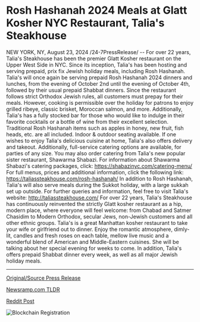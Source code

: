 # Rosh Hashanah 2024 Meals at Glatt Kosher NYC Restaurant, Talia's Steakhouse

NEW YORK, NY, August 23, 2024 /24-7PressRelease/ -- For over 22 years, Talia's Steakhouse has been the premier Glatt Kosher restaurant on the Upper West Side in NYC. Since its inception, Talia's has been hosting and serving prepaid, prix fix Jewish holiday meals, including Rosh Hashanah.  Talia's will once again be serving prepaid Rosh Hashanah 2024 dinners and lunches, from the evening of October 2nd until the evening of October 4th, followed by their usual prepaid Shabbat dinners.   Since the restaurant follows strict Orthodox Jewish rules, all customers must prepay for their meals. However, cooking is permissible over the holiday for patrons to enjoy grilled ribeye, classic brisket, Moroccan salmon, and more. Additionally, Talia's has a fully stocked bar for those who would like to indulge in their favorite cocktails or a bottle of wine from their excellent selection.   Traditional Rosh Hashanah items such as apples in honey, new fruit, fish heads, etc. are all included. Indoor & outdoor seating available.  If one wishes to enjoy Talia's delicious cuisine at home, Talia's also offers delivery and takeout. Additionally, full-service catering options are available, for parties of any size. You may also order catering from Talia's new popular sister restaurant, Shawarma Shabazi. For information about Shawarma Shabazi's catering packages, click: https://shabazinyc.com/catering-menu/  For full menus, prices and additional information, click the following link: https://taliassteakhouse.com/rosh-hashanah/  In addition to Rosh Hashanah, Talia's will also serve meals during the Sukkot holiday, with a large sukkah set up outside.  For further queries and information, feel free to visit Talia's website: http://taliassteakhouse.com/  For over 22 years, Talia's Steakhouse has continuously reinvented the strictly Glatt kosher restaurant as a hip, modern place, where everyone will feel welcome: from Chabad and Satmer Chasidim to Modern Orthodox, secular Jews, non-Jewish customers and all other ethnic groups.  Talia's is a great Manhattan kosher restaurant to take your wife or girlfriend out to dinner. Enjoy the romantic atmosphere, dimly-lit, candles and fresh roses on each table, mellow live music and a wonderful blend of American and Middle-Eastern cuisines. She will be talking about her special evening for weeks to come. In addition, Talia's offers prepaid Shabbat dinner every week, as well as all major Jewish holiday meals. 

---

[Original/Source Press Release](https://www.24-7pressrelease.com/press-release/513713/rosh-hashanah-2024-meals-at-glatt-kosher-nyc-restaurant-talias-steakhouse)
                    

[Newsramp.com TLDR](None) 



[Reddit Post](https://www.reddit.com/r/newsramp/comments/1ez6gw5/talias_steakhouse_to_serve_prepaid_rosh_hashanah/) 



![Blockchain Registration](https://cdn.newsramp.app/24-7PressRelease/qrcode/248/23/zeroembP.webp)